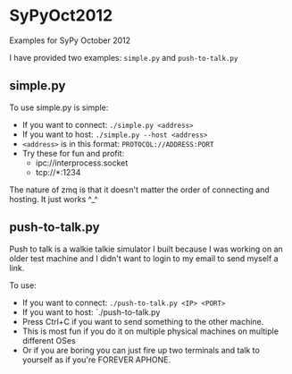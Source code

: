 SyPyOct2012
===========

Examples for SyPy October 2012

I have provided two examples: `simple.py` and `push-to-talk.py`

## simple.py ##

To use simple.py is simple:

* If you want to connect: `./simple.py <address>`
* If you want to host: `./simple.py --host <address>`
* `<address>` is in this format: `PROTOCOL://ADDRESS:PORT`
* Try these for fun and profit:
  * ipc://interprocess.socket
  * tcp://*:1234

The nature of zmq is that it doesn't matter the order of connecting and hosting. It just works ^_^

## push-to-talk.py ##

Push to talk is a walkie talkie simulator I built because I was working on an older test machine and I didn't want to login to my email to send myself a link.

To use: 

* If you want to connect: `./push-to-talk.py <IP> <PORT>`
* If you want to host: `./push-to-talk.py <PORT>
* Press Ctrl+C if you want to send something to the other machine.
* This is most fun if you do it on multiple physical machines on multiple different OSes
* Or if you are boring you can just fire up two terminals and talk to yourself as if you're FOREVER APHONE.
